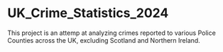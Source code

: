 # UK_Crime_Statistics_2024
This project is an attemp at analyzing crimes reported to various Police Counties across the UK, excluding Scotland and Northern Ireland.
